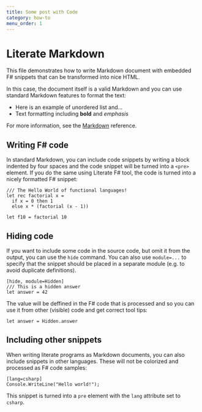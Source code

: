```yaml
---
title: Some post with Code
category: how-to
menu_order: 1
---
```


Literate Markdown
=================

This file demonstrates how to write Markdown document with
embedded F# snippets that can be transformed into nice HTML.

In this case, the document itself is a valid Markdown and
you can use standard Markdown features to format the text:

 - Here is an example of unordered list and...
 - Text formatting including **bold** and _emphasis_

For more information, see the [Markdown][md] reference.

 [md]: http://daringfireball.net/projects/markdown


Writing F# code
---------------
In standard Markdown, you can include code snippets by
writing a block indented by four spaces and the code
snippet will be turned into a `<pre>` element. If you do
the same using Literate F# tool, the code is turned into
a nicely formatted F# snippet:

    /// The Hello World of functional languages!
    let rec factorial x =
      if x = 0 then 1
      else x * (factorial (x - 1))

    let f10 = factorial 10


Hiding code
-----------

If you want to include some code in the source code,
but omit it from the output, you can use the `hide`
command. You can also use `module=...` to specify that
the snippet should be placed in a separate module
(e.g. to avoid duplicate definitions).

    [hide, module=Hidden]
    /// This is a hidden answer
    let answer = 42

The value will be deffined in the F# code that is
processed and so you can use it from other (visible)
code and get correct tool tips:

    let answer = Hidden.answer


Including other snippets
------------------------

When writing literate programs as Markdown documents,
you can also include snippets in other languages.
These will not be colorized and processed as F#
code samples:

    [lang=csharp]
    Console.WriteLine("Hello world!");

This snippet is turned into a `pre` element with the
`lang` attribute set to `csharp`.